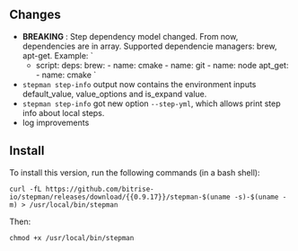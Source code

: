 ## Changes

* __BREAKING__ : Step dependency model changed. From now, dependencies are in array.
  Supported dependencie managers: brew, apt-get.
  Example:
  `
  - script:
      deps:
        brew:
        - name: cmake
        - name: git
        - name: node
        apt_get:
        - name: cmake
  `
* `stepman step-info` output now contains the environment inputs default_value, value_options and is_expand value.
* `stepman step-info` got new option `--step-yml`, which allows print step info about local steps.
* log improvements


## Install

To install this version, run the following commands (in a bash shell):

```
curl -fL https://github.com/bitrise-io/stepman/releases/download/{{0.9.17}}/stepman-$(uname -s)-$(uname -m) > /usr/local/bin/stepman
```

Then:

```
chmod +x /usr/local/bin/stepman
```
